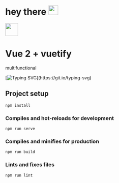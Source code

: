 <h1>
  hey there
  <img src="https://media.giphy.com/media/hvRJCLFzcasrR4ia7z/giphy.gif" width="30px"/>
</h1>

<img src="https://giphy.com/embed/ozNvZioZuhQZ9YmxvX/video" width="40px"/>

# Vue 2 + vuetify
multifunctional

[![Typing SVG](https://readme-typing-svg.herokuapp.com?color=%2336BCF7&lines=in+developing+.+.+.+.)](https://git.io/typing-svg)

## Project setup
```
npm install
```

### Compiles and hot-reloads for development
```
npm run serve
```

### Compiles and minifies for production
```
npm run build
```

### Lints and fixes files
```
npm run lint
```
